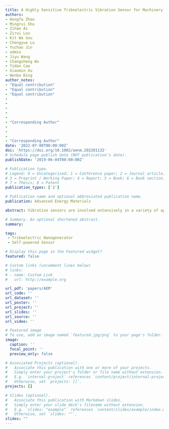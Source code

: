 ```yaml
---
title: A Highly Sensitive Triboelectric Vibration Sensor for Machinery Condition Monitoring
authors: 
- Hongfa Zhao
- Mingrui Shu
- Zihao Ai
- Zirui Lou
- Kit Wa Sou
- Chengyue Lu
- Yuchao Jin
- admin
- Jiyu Wang
- Changsheng Wu
- Yidan Cao
- Xiaomin Xu
- Wenbo Ding
author_notes:
- "Equal contribution"
- "Equal contribution"
- "Equal contribution"
- 
-
-
-
-
- "Corresponding Author"
- 
- 
-
- "Corresponding Author" 
date: '2022-07-08T00:00:00Z'
doi: 'https://doi.org/10.1002/aenm.202201132'
# Schedule page publish date (NOT publication's date).
publishDate: '2019-06-04T00:00:00Z'

# Publication type.
# Legend: 0 = Uncategorized; 1 = Conference paper; 2 = Journal article;
# 3 = Preprint / Working Paper; 4 = Report; 5 = Book; 6 = Book section;
# 7 = Thesis; 8 = Patent
publication_types: ['2']

# Publication name and optional abbreviated publication name.
publication: Advanced Energy Materials

abstract: Vibration sensors are involved extensively in a variety of applications. Especially in the era of the Internet of Things, developing self-powered vibration sensors has become a very meaningful yet challenging problem. This study investi- gates a highly sensitive self-powered vibration sensor based on the triboelectric nanogenerator (VS-TENG) for machinery condition monitoring. By introducing a stacked structure comprising foamed aluminum, and a fluorinated ethylene propylene film with gold-plated electrode protected by two indium tin oxid layers, The VS-TENG can detect the vibrations with frequencies ranging from 1 to 2000 Hz and can detect vibrations of low amplitude (approximately sub-μm, by calculation). The output performance and characteristics of the TENG under various vibration frequencies, accelerations, and amplitudes are analyzed system- atically. The VS-TENG is successfully used to monitor the operating conditions of mechanical gear systems, reaching a recognition accuracy of 99.78%. Further- more, it can also be utilized for vibration detection in other areas such as the air compressor, heat gun, hollow tile recognition, etc., which means a solid progress toward the practical applications of TENGs in self-powered vibration detection.

# Summary. An optional shortened abstract.
summary: 

tags:
 - Triboelectric Nanogenerator
 - Self-powered Sensor

# Display this page in the Featured widget?
featured: false

# Custom links (uncomment lines below)
# links:
# - name: Custom Link
#   url: http://example.org

url_pdf: 'papers/AEM'
url_code: ''
url_dataset: ''
url_poster: ''
url_project: ''
url_slides: ''
url_source: ''
url_video: ''

# Featured image
# To use, add an image named `featured.jpg/png` to your page's folder.
image:
  caption: ''
  focal_point: ''
  preview_only: false

# Associated Projects (optional).
#   Associate this publication with one or more of your projects.
#   Simply enter your project's folder or file name without extension.
#   E.g. `internal-project` references `content/project/internal-project/index.md`.
#   Otherwise, set `projects: []`.
projects: []

# Slides (optional).
#   Associate this publication with Markdown slides.
#   Simply enter your slide deck's filename without extension.
#   E.g. `slides: "example"` references `content/slides/example/index.md`.
#   Otherwise, set `slides: ""`.
slides: ""
---
```

